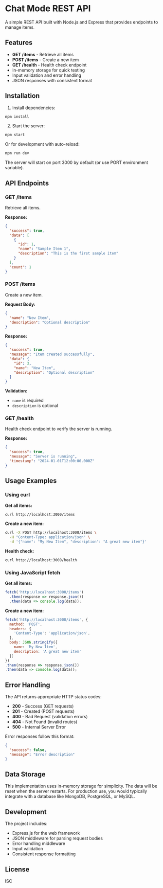 # Chat Mode REST API

A simple REST API built with Node.js and Express that provides endpoints to manage items.

## Features

- **GET /items** - Retrieve all items
- **POST /items** - Create a new item
- **GET /health** - Health check endpoint
- In-memory storage for quick testing
- Input validation and error handling
- JSON responses with consistent format

## Installation

1. Install dependencies:
```bash
npm install
```

2. Start the server:
```bash
npm start
```

Or for development with auto-reload:
```bash
npm run dev
```

The server will start on port 3000 by default (or use PORT environment variable).

## API Endpoints

### GET /items

Retrieve all items.

**Response:**
```json
{
  "success": true,
  "data": [
    {
      "id": 1,
      "name": "Sample Item 1",
      "description": "This is the first sample item"
    }
  ],
  "count": 1
}
```

### POST /items

Create a new item.

**Request Body:**
```json
{
  "name": "New Item",
  "description": "Optional description"
}
```

**Response:**
```json
{
  "success": true,
  "message": "Item created successfully",
  "data": {
    "id": 3,
    "name": "New Item",
    "description": "Optional description"
  }
}
```

**Validation:**
- `name` is required
- `description` is optional

### GET /health

Health check endpoint to verify the server is running.

**Response:**
```json
{
  "success": true,
  "message": "Server is running",
  "timestamp": "2024-01-01T12:00:00.000Z"
}
```

## Usage Examples

### Using curl

**Get all items:**
```bash
curl http://localhost:3000/items
```

**Create a new item:**
```bash
curl -X POST http://localhost:3000/items \
  -H "Content-Type: application/json" \
  -d '{"name": "My New Item", "description": "A great new item"}'
```

**Health check:**
```bash
curl http://localhost:3000/health
```

### Using JavaScript fetch

**Get all items:**
```javascript
fetch('http://localhost:3000/items')
  .then(response => response.json())
  .then(data => console.log(data));
```

**Create a new item:**
```javascript
fetch('http://localhost:3000/items', {
  method: 'POST',
  headers: {
    'Content-Type': 'application/json',
  },
  body: JSON.stringify({
    name: 'My New Item',
    description: 'A great new item'
  })
})
.then(response => response.json())
.then(data => console.log(data));
```

## Error Handling

The API returns appropriate HTTP status codes:

- **200** - Success (GET requests)
- **201** - Created (POST requests)
- **400** - Bad Request (validation errors)
- **404** - Not Found (invalid routes)
- **500** - Internal Server Error

Error responses follow this format:
```json
{
  "success": false,
  "message": "Error description"
}
```

## Data Storage

This implementation uses in-memory storage for simplicity. The data will be reset when the server restarts. For production use, you would typically integrate with a database like MongoDB, PostgreSQL, or MySQL.

## Development

The project includes:
- Express.js for the web framework
- JSON middleware for parsing request bodies
- Error handling middleware
- Input validation
- Consistent response formatting

## License

ISC